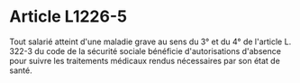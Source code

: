 # Article L1226-5

 

Tout salarié atteint d'une maladie grave au sens du 3° et du 4° de l'article L. 322-3 du code de la sécurité sociale bénéficie d'autorisations d'absence pour suivre les traitements médicaux rendus nécessaires par son état de santé.